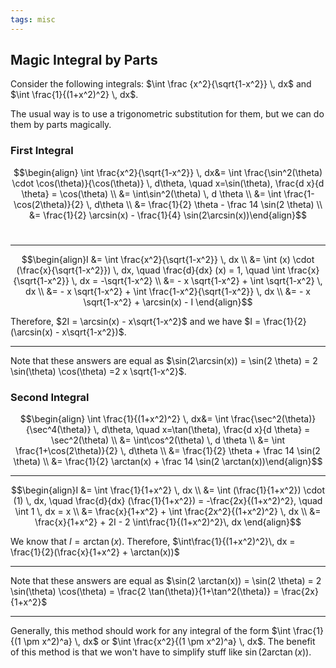 ```yaml
---
tags: misc
---
```


## Magic Integral by Parts

Consider the following integrals: $\int \frac {x^2}{\sqrt{1-x^2}} \, dx$ and $\int \frac{1}{(1+x^2)^2} \, dx$.

The usual way is to use a trigonometric substitution for them, but we can do them by parts magically.

### First Integral

$$\begin{align} \int \frac{x^2}{\sqrt{1-x^2}} \, dx&= \int \frac{\sin^2(\theta) \cdot \cos(\theta)}{\cos(\theta)} \, d\theta, \quad x=\sin(\theta), \frac{d x}{d \theta} = \cos(\theta)  \\ &=  \int\sin^2(\theta) \, d \theta \\ &= \int \frac{1-\cos(2\theta)}{2} \, d\theta \\ &= \frac{1}{2} \theta - \frac 14 \sin(2 \theta)  \\ &= \frac{1}{2} \arcsin(x) - \frac{1}{4} \sin(2\arcsin(x))\end{align}$$​

<hr>

$$\begin{align}I &= \int \frac{x^2}{\sqrt{1-x^2}} \, dx \\ &=  \int (x) \cdot (\frac{x}{\sqrt{1-x^2}}) \, dx, \quad \frac{d}{dx} (x) = 1, \quad \int \frac{x}{\sqrt{1-x^2}} \, dx = -\sqrt{1-x^2} \\ &=  - x \sqrt{1-x^2} + \int  \sqrt{1-x^2} \, dx \\ &=  - x \sqrt{1-x^2} + \int  \frac{1-x^2}{\sqrt{1-x^2}} \, dx \\ &=  - x \sqrt{1-x^2} + \arcsin(x) - I  \end{align}$$

Therefore, $2I = \arcsin(x) - x\sqrt{1-x^2}$ and we have $I = \frac{1}{2} (\arcsin(x) - x\sqrt{1-x^2})$.

<hr>

Note that these answers are equal as $\sin(2\arcsin(x)) = \sin(2 \theta) = 2 \sin(\theta) \cos(\theta) =2 x \sqrt{1-x^2}$. 

### Second Integral

$$\begin{align} \int \frac{1}{(1+x^2)^2} \, dx&= \int \frac{\sec^2(\theta)}{\sec^4(\theta)} \, d\theta, \quad x=\tan(\theta), \frac{d x}{d \theta} = \sec^2(\theta)  \\ &=  \int\cos^2(\theta) \, d \theta \\ &= \int \frac{1+\cos(2\theta)}{2} \, d\theta \\ &= \frac{1}{2} \theta  + \frac 14 \sin(2 \theta) \\ &= \frac{1}{2} \arctan(x)  + \frac 14 \sin(2 \arctan(x))\end{align}$$

<hr>

$$\begin{align}I &= \int \frac{1}{1+x^2} \, dx \\ &=  \int (\frac{1}{1+x^2}) \cdot (1) \, dx, \quad \frac{d}{dx} (\frac{1}{1+x^2}) = -\frac{2x}{(1+x^2)^2}, \quad \int 1 \, dx = x \\ &=  \frac{x}{1+x^2} + \int  \frac{2x^2}{(1+x^2)^2} \, dx \\ &=  \frac{x}{1+x^2} + 2I - 2 \int\frac{1}{(1+x^2)^2}\, dx \end{align}$$

We know that $I = \arctan(x)$. Therefore, $\int\frac{1}{(1+x^2)^2}\, dx  = \frac{1}{2}(\frac{x}{1+x^2} + \arctan(x))$

<hr>

Note that these answers are equal as $\sin(2 \arctan(x)) = \sin(2 \theta) = 2 \sin(\theta) \cos(\theta) = \frac{2 \tan(\theta)}{1+\tan^2(\theta)} = \frac{2x}{1+x^2}$

<hr>

Generally, this method should work for any integral of the form $\int \frac{1}{(1 \pm x^2)^a} \, dx$ or $\int \frac{x^2}{(1 \pm x^2)^a} \, dx$. The benefit of this method is that we won't have to simplify stuff like $\sin(2 \arctan(x))$.
